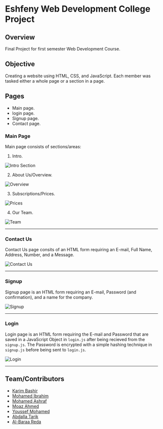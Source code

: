 # Eshfeny Web Development College Project

## Overview
Final Project for first semester Web Development Course.

## Objective
Creating a website using HTML, CSS, and JavaScript. Each member was tasked either a whole page or a section in a page.

## Pages
- Main page.
- login page.
- Signup page.
- Contact page.

### Main Page
Main page consists of sections/areas:

1. Intro.

![Intro Section](https://i.imgur.com/JbhGDks.png)

2. About Us/Overview.

![Overview](https://i.imgur.com/1iA80Fm.png)

3. Subscriptions/Prices.

![Prices](https://i.imgur.com/pIpZWdJ.png)

4. Our Team.

![Team](https://i.imgur.com/u7Q3EH8.png)

---

### Contact Us
Contact Us page consits of an HTML form requiring an E-mail, Full Name, Address, Number, and a Message.

![Contact Us](https://i.imgur.com/h3HL5g2.png)

---

### Signup
Signup page is an HTML form requiring an E-mail, Password (and confirmation), and a name  for the company.

![Signup](https://i.imgur.com/eWpURDL.png)

---

### Login
Login page is an HTML form requiring the E-mail and Password that are saved in a JavaScript Object in `login.js` after being recieved from the `signup.js`.
The Password is encrypted with a simple hashing technique in `signup.js` before being sent to `login.js`.

![Login](https://i.imgur.com/AS3FB3C.png)

---

## Team/Contributors
* [Karim Bashir](https://github.com/KareemBasher)
* [Mohamed Ibrahim](https://github.com/mohamedIbrahim3)
* [Mohamed Ashraf](https://github.com/Lazarus2001)
* [Moaz Ahmed]()
* [Youssef Mohamed](https://github.com/YoussefMSaber)
* [Abdalla Tarik](https://github.com/Bodipie)
* [Al-Baraa Reda]()
